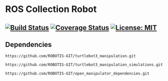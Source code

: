 # ROS Collection Robot
[![Build Status](https://travis-ci.org/Pradeep-Gopal/ros_collection_robot.svg?branch=Iteration1)](https://travis-ci.org/Pradeep-Gopal/ros_collection_robot)
[![Coverage Status](https://coveralls.io/repos/github/Pradeep-Gopal/ros_collection_robot/badge.svg?branch=main)](https://coveralls.io/github/Pradeep-Gopal/ros_collection_robot?branch=main)
[![License: MIT](https://img.shields.io/badge/License-MIT-green.svg)](https://opensource.org/licenses/MIT)
---

## Dependencies

```
https://github.com/ROBOTIS-GIT/turtlebot3_manipulation.git

https://github.com/ROBOTIS-GIT/turtlebot3_manipulation_simulations.git

https://github.com/ROBOTIS-GIT/open_manipulator_dependencies.git
```
